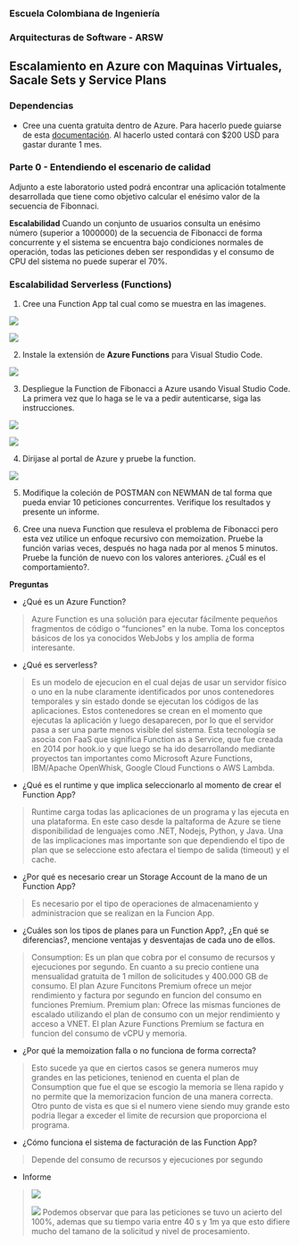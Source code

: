 ### Escuela Colombiana de Ingeniería
### Arquitecturas de Software - ARSW

## Escalamiento en Azure con Maquinas Virtuales, Sacale Sets y Service Plans

### Dependencias
* Cree una cuenta gratuita dentro de Azure. Para hacerlo puede guiarse de esta [documentación](https://azure.microsoft.com/en-us/free/search/?&ef_id=Cj0KCQiA2ITuBRDkARIsAMK9Q7MuvuTqIfK15LWfaM7bLL_QsBbC5XhJJezUbcfx-qAnfPjH568chTMaAkAsEALw_wcB:G:s&OCID=AID2000068_SEM_alOkB9ZE&MarinID=alOkB9ZE_368060503322_%2Bazure_b_c__79187603991_kwd-23159435208&lnkd=Google_Azure_Brand&dclid=CjgKEAiA2ITuBRDchty8lqPlzS4SJAC3x4k1mAxU7XNhWdOSESfffUnMNjLWcAIuikQnj3C4U8xRG_D_BwE). Al hacerlo usted contará con $200 USD para gastar durante 1 mes.

### Parte 0 - Entendiendo el escenario de calidad

Adjunto a este laboratorio usted podrá encontrar una aplicación totalmente desarrollada que tiene como objetivo calcular el enésimo valor de la secuencia de Fibonnaci.

**Escalabilidad**
Cuando un conjunto de usuarios consulta un enésimo número (superior a 1000000) de la secuencia de Fibonacci de forma concurrente y el sistema se encuentra bajo condiciones normales de operación, todas las peticiones deben ser respondidas y el consumo de CPU del sistema no puede superar el 70%.

### Escalabilidad Serverless (Functions)

1. Cree una Function App tal cual como se muestra en las  imagenes.

![](images/part3/part3-function-config.png)

![](images/part3/part3-function-configii.png)

2. Instale la extensión de **Azure Functions** para Visual Studio Code.

![](images/part3/part3-install-extension.png)

3. Despliegue la Function de Fibonacci a Azure usando Visual Studio Code. La primera vez que lo haga se le va a pedir autenticarse, siga las instrucciones.

![](images/part3/part3-deploy-function-1.png)

![](images/part3/part3-deploy-function-2.png)

4. Dirijase al portal de Azure y pruebe la function.

![](images/part3/part3-test-function.png)

5. Modifique la coleción de POSTMAN con NEWMAN de tal forma que pueda enviar 10 peticiones concurrentes. Verifique los resultados y presente un informe.

6. Cree una nueva Function que resuleva el problema de Fibonacci pero esta vez utilice un enfoque recursivo con memoization. Pruebe la función varias veces, después no haga nada por al menos 5 minutos. Pruebe la función de nuevo con los valores anteriores. ¿Cuál es el comportamiento?.

**Preguntas**

* ¿Qué es un Azure Function?
> Azure Function es una solución para ejecutar fácilmente pequeños fragmentos de código o “funciones” en la nube. Toma los conceptos básicos de los ya conocidos WebJobs y los amplía de forma interesante.
* ¿Qué es serverless?
> Es un modelo de ejecucion en el cual dejas de usar un servidor físico o uno en la nube claramente identificados por unos contenedores temporales y sin estado donde se ejecutan los códigos de las aplicaciones. Estos contenedores se crean en el momento que ejecutas la aplicación y luego desaparecen, por lo que el servidor pasa a ser una parte menos visible del sistema. Esta tecnología se asocia con FaaS que significa Function as a Service, que fue creada en 2014 por hook.io y que luego se ha ido desarrollando mediante proyectos tan importantes como Microsoft Azure Functions, IBM/Apache OpenWhisk, Google Cloud Functions o AWS Lambda.
* ¿Qué es el runtime y que implica seleccionarlo al momento de crear el Function App?
> Runtime carga todas las aplicaciones de un programa y las ejecuta en una plataforma. En este caso desde la paltaforma de Azure se tiene disponibilidad de lenguajes como .NET, Nodejs, Python, y Java. Una de las implicaciones mas importante son que dependiendo el tipo de plan que se seleccione esto afectara el tiempo de salida (timeout) y el cache.
* ¿Por qué es necesario crear un Storage Account de la mano de un Function App?
> Es necesario por el tipo de operaciones de almacenamiento y administracion que se realizan en la Funcion App.
* ¿Cuáles son los tipos de planes para un Function App?, ¿En qué se diferencias?, mencione ventajas y desventajas de cada uno de ellos.
> Consumption: Es un plan que cobra por el consumo de recursos y ejecuciones por segundo. En cuanto a su precio contiene una mensualidad gratuita de 1 millon de solicitudes y 400.000 GB de consumo. El plan Azure Funcitons Premium ofrece un mejor rendimiento y factura por segundo en funcion del consumo en funciones Premium.
> Premium plan: Ofrece las mismas funciones de escalado utilizando el plan de consumo con un mejor rendimiento y acceso a VNET. El plan Azure Functions Premium se factura en funcion del consumo de vCPU y memoria.
* ¿Por qué la memoization falla o no funciona de forma correcta?
> Esto sucede ya que en ciertos casos se genera numeros muy grandes en las peticiones, tenienod en cuenta el plan de Consumption que fue el que se escogio la memoria se llena rapido y no permite que la memorizacion funcion de una manera correcta. Otro punto de vista es que si el numero viene siendo muy grande esto podria llegar a exceder el limite de recursion que proporciona el programa.
* ¿Cómo funciona el sistema de facturación de las Function App?
> Depende del consumo de recursos y ejecuciones por segundo
* Informe
> ![](images/newman.png)
>
> ![](images/newman2.png)
> Podemos observar que para las peticiones se tuvo un acierto del 100%, ademas que su tiempo varia entre 40 s y 1m ya que esto difiere mucho del tamano de la solicitud y nivel de procesamiento.



